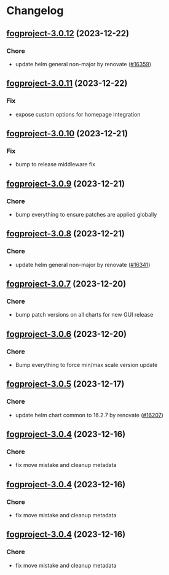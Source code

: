 # Changelog



## [fogproject-3.0.12](https://github.com/truecharts/charts/compare/fogproject-3.0.11...fogproject-3.0.12) (2023-12-22)

### Chore

- update helm general non-major by renovate ([#16359](https://github.com/truecharts/charts/issues/16359))
  
  


## [fogproject-3.0.11](https://github.com/truecharts/charts/compare/fogproject-3.0.10...fogproject-3.0.11) (2023-12-22)

### Fix

- expose custom options for homepage integration
  
  


## [fogproject-3.0.10](https://github.com/truecharts/charts/compare/fogproject-3.0.9...fogproject-3.0.10) (2023-12-21)

### Fix

- bump to release middleware fix
  
  


## [fogproject-3.0.9](https://github.com/truecharts/charts/compare/fogproject-3.0.8...fogproject-3.0.9) (2023-12-21)

### Chore

- bump everything to ensure patches are applied globally
  
  


## [fogproject-3.0.8](https://github.com/truecharts/charts/compare/fogproject-3.0.7...fogproject-3.0.8) (2023-12-21)

### Chore

- update helm general non-major by renovate ([#16341](https://github.com/truecharts/charts/issues/16341))
  
  


## [fogproject-3.0.7](https://github.com/truecharts/charts/compare/fogproject-3.0.6...fogproject-3.0.7) (2023-12-20)

### Chore

- bump patch versions on all charts for new GUI release
  
  


## [fogproject-3.0.6](https://github.com/truecharts/charts/compare/fogproject-3.0.5...fogproject-3.0.6) (2023-12-20)

### Chore

- Bump everything to force min/max scale version update
  
  


## [fogproject-3.0.5](https://github.com/truecharts/charts/compare/fogproject-3.0.4...fogproject-3.0.5) (2023-12-17)

### Chore

- update helm chart common to 16.2.7 by renovate ([#16207](https://github.com/truecharts/charts/issues/16207))
  
  


## [fogproject-3.0.4](https://github.com/truecharts/charts/compare/fogproject-2.0.12...fogproject-3.0.4) (2023-12-16)

### Chore

- fix move mistake and cleanup metadata
  
  


## [fogproject-3.0.4](https://github.com/truecharts/charts/compare/fogproject-2.0.12...fogproject-3.0.4) (2023-12-16)

### Chore

- fix move mistake and cleanup metadata
  
  


## [fogproject-3.0.4](https://github.com/truecharts/charts/compare/fogproject-2.0.12...fogproject-3.0.4) (2023-12-16)

### Chore

- fix move mistake and cleanup metadata
  
  